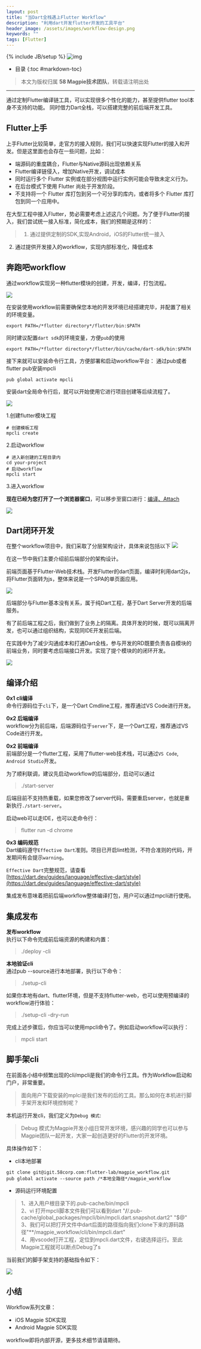 ```yaml
---
layout: post
title: "当Dart全栈遇上Flutter Workflow"
description: "利用dart开发flutter开发的工具平台"
header_image: /assets/images/workflow-design.png
keywords: ""
tags: [Flutter]
---
```

{% include JB/setup %}
![img](/assets/images/workflow-design.png)
* 目录
{:toc #markdown-toc}

> 本文为版权归属 **58 Magpie技术团队**，转载请注明出处

---

通过定制Flutter编译链工具，可以实现很多个性化的能力，甚至提供flutter tool本身不支持的功能。
同时借力Dart全栈，可以搭建完整的前后端开发工具。

## Flutter上手
上手Flutter比较简单，走官方的接入规则，我们可以快速实现Flutter的接入和开发。但是这里面也会存在一些问题，比如：
* 端源码的重度耦合，Flutter与Native源码出现依赖关系
* Flutter编译链侵入，增加Native开发，调试成本
* 同时运行多个 Flutter 实例或在部分视图中运行实例可能会导致未定义行为。
* 在后台模式下使用 Flutter 尚处于开发阶段。
* 不支持将一个 Flutter 库打包到另一个可分享的库内，或者将多个 Flutter 库打包到同一个应用中。

在大型工程中接入Flutter，势必需要考虑上述这几个问题。为了便于Flutter的接入，我们尝试统一接入标准，简化成本，我们的预期是这样的：
> 1. 通过提供定制的SDK,实现Android，iOS的Flutter统一接入
2. 通过提供开发接入的workflow，实现内部标准化，降低成本

## 奔跑吧workflow
通过workflow实现另一种flutter模块的创建，开发，编译，打包流程。

![](/assets/images/workflow-design.png)

在安装使用workflow前需要确保您本地的开发环境已经搭建完毕，并配置了相关的环境变量。
```
export PATH=/*flutter directory*/flutter/bin:$PATH
```
同时建议配置`dart sdk`的环境变量，方便`pub`的使用
```
export PATH=/*flutter directory*/flutter/bin/cache/dart-sdk/bin:$PATH
```

接下来就可以安装命令行工具，方便部署和启动workflow平台：
通过pub或者flutter pub安装mpcli

```shell
pub global activate mpcli
```

安装dart全局命令行后，就可以开始使用它进行项目创建等后续流程了。

![](/assets/images/cli-workflow.png)

1.创建flutter模块工程

```shell
# 创建模板工程
mpcli create
```

2.启动workflow

```shell
# 进入新创建的工程目录内
cd your-project
# 启动workflow
mpcli start
```
3.进入workflow

**现在已经为您打开了一个浏览器窗口**，可以移步至窗口进行：[编译、Attach](http://127.0.0.1:8080)

![](/assets/images/workflow-preview.png)

## Dart闭环开发
在整个workflow项目中，我们采取了分层架构设计，具体来说包括以下
![](/assets/images/WorkflowArchitecture.png)

在这一节中我们主要介绍前后端部分的架构设计。

前端页面基于Flutter-Web技术栈。开发Flutter的dart页面，编译时利用dart2js，将Flutter页面转为js，整体来说是一个SPA的单页面应用。

![](/assets/images/flutter-web.png)

后端部分与Flutter基本没有关系，属于纯Dart工程，基于Dart Server开发的后端服务。

有了前后端工程之后，我们做到了业务上的隔离。具体开发的时候，既可以隔离开发，也可以通过组织结构，实现同IDE开发前后端。

在实践中为了减少沟通成本和打通Dart全栈，参与开发的RD既要负责各自模块的前端业务，同时要考虑后端接口开发。实现了提个模块的的闭环开发。

![](/assets/images/workflow-structure.png)

## 编译介绍
**0x1 cli编译**  
命令行源码位于`cli`下，是一个Dart Cmdline工程，推荐通过VS Code进行开发。

**0x2 后端编译**  
workflow分为前后端，后端源码位于`server`下，是一个Dart工程，推荐通过VS Code进行开发。

**0x2 前端编译**  
前端部分是一个flutter工程，采用了flutter-web技术栈，可以通过`VS Code`, `Android Studio`开发。

为了顺利联调，建议先启动workflow的后端部分，启动可以通过
> ./start-server

后端目前不支持热重载，如果您修改了server代码，需要重启server，也就是重新执行`./start-server`。

启动web可以走IDE，也可以走命令行：
 > flutter run -d chrome

**0x3 编码规范**  
Dart编码遵守`Effective Dart`准则。项目已开启lint检测，不符合准则的代码，开发期间有会提示`warning`。

`Effective Dart`完整规范，请查看 [https://dart.dev/guides/language/effective-dart/style](https://dart.dev/guides/language/effective-dart/style)

集成发布意味着把前后端workflow整体编译打包，用户可以通过mpcli进行使用。

## 集成发布
**发布workflow**  
执行以下命令完成前后端资源的构建和内置：
> ./deploy -cli

**本地验证cli**  
通过pub --source进行本地部署，执行以下命令：
> ./setup-cli

如果你本地有dart、flutter环境，但是不支持flutter-web，也可以使用预编译的workflow进行体验：
> ./setup-cli -dry-run

完成上述步骤后，你应当可以使用mpcli命令了。例如启动workflow可以执行：
> mpcli start

## 脚手架cli
在前面各小结中频繁出现的cli/mpcli是我们的命令行工具。作为Workflow启动和门户，非常重要。
>面向用户下载安装的mplci是我们发布的后的工具。那么如何在本机进行脚手架开发和环境控制呢？

本机运行开发cli，我们定义为`Debug 模式`:

> Debug 模式为Magpie开发小组日常开发环境，感兴趣的同学也可以参与Magpie团队一起开发，大家一起创造更好的Flutter的开发环境。

具体操作如下：
* cli本地部署
```
git clone git@igit.58corp.com:flutter-lab/magpie_workflow.git 
pub global activate --source path /*本地全路径*/magpie_workflow 
```

* 源码运行环境配置
>1、进入用户根目录下的.pub-cache/bin/mpcli  
>2、vi 打开mpcli脚本文件我们可以看到dart "**/**/.pub-cache/global_packages/mpcli/bin/mpcli.dart.snapshot.dart2" "$@"  
>3、我们可以把打开文件中dart后面的路径指向我们clone下来的源码路径"**/magpie_workflow/cli/bin/mpcli.dart"  
>4、用vscode打开工程，定位到mpcli.dart文件，右键选择运行。至此Magpie工程就可以断点Debug了s

当前我们的脚手架支持的基础指令如下：

![](/assets/images/mpcli-cmd.png)

## 小结

Workflow系列文章：

* iOS Magpie SDK实现
* Android Magpie SDK实现

workflow即将内部开源，更多技术细节请请期待。
